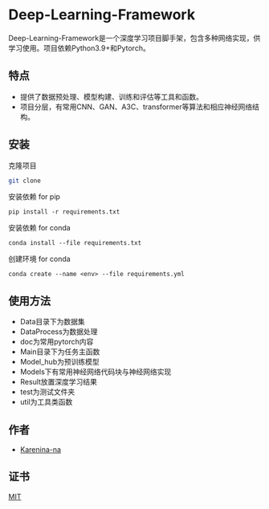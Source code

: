 # Deep-Learning-Framework
Deep-Learning-Framework是一个深度学习项目脚手架，包含多种网络实现，供学习使用。项目依赖Python3.9+和Pytorch。
## 特点

- 提供了数据预处理、模型构建、训练和评估等工具和函数。
- 项目分层，有常用CNN、GAN、A3C、transformer等算法和相应神经网络结构。


## 安装

克隆项目

```bash
git clone
```

安装依赖 for pip

```shell
pip install -r requirements.txt
```

安装依赖 for conda

```shell
conda install --file requirements.txt
```

创建环境 for conda

```shell
conda create --name <env> --file requirements.yml
```


## 使用方法

- Data目录下为数据集
- DataProcess为数据处理
- doc为常用pytorch内容
- Main目录下为任务主函数
- Model_hub为预训练模型
- Models下有常用神经网络代码块与神经网络实现
- Result放置深度学习结果
- test为测试文件夹
- util为工具类函数


## 作者

- [Karenina-na](https://github.com/Karenina-na)


## 证书

[MIT](https://choosealicense.com/licenses/mit/)
